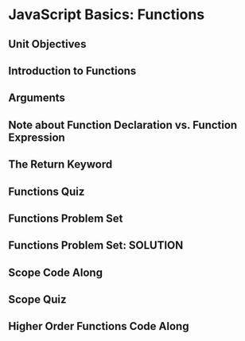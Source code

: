 # JavaScript Basics: Functions

## Unit Objectives
## Introduction to Functions
## Arguments
## Note about Function Declaration vs. Function Expression
## The Return Keyword
## Functions Quiz
## Functions Problem Set
## Functions Problem Set: SOLUTION
## Scope Code Along
## Scope Quiz
## Higher Order Functions Code Along